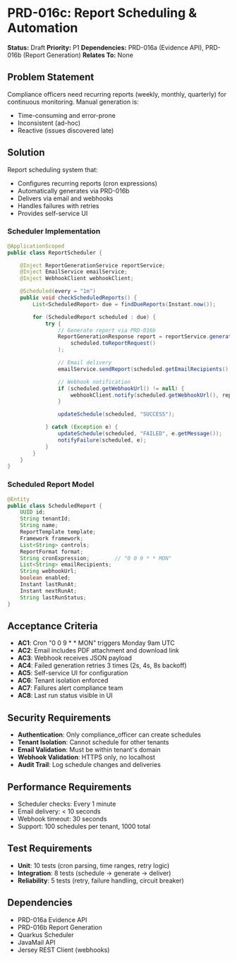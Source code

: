 # PRD-016c: Report Scheduling & Automation

**Status:** Draft
**Priority:** P1
**Dependencies:** PRD-016a (Evidence API), PRD-016b (Report Generation)
**Relates To:** None

## Problem Statement

Compliance officers need recurring reports (weekly, monthly, quarterly) for continuous monitoring. Manual generation is:
- Time-consuming and error-prone
- Inconsistent (ad-hoc)
- Reactive (issues discovered late)

## Solution

Report scheduling system that:
- Configures recurring reports (cron expressions)
- Automatically generates via PRD-016b
- Delivers via email and webhooks
- Handles failures with retries
- Provides self-service UI

### Scheduler Implementation

```java
@ApplicationScoped
public class ReportScheduler {

    @Inject ReportGenerationService reportService;
    @Inject EmailService emailService;
    @Inject WebhookClient webhookClient;

    @Scheduled(every = "1m")
    public void checkScheduledReports() {
        List<ScheduledReport> due = findDueReports(Instant.now());

        for (ScheduledReport scheduled : due) {
            try {
                // Generate report via PRD-016b
                ReportGenerationResponse report = reportService.generateReport(
                    scheduled.toReportRequest()
                );

                // Email delivery
                emailService.sendReport(scheduled.getEmailRecipients(), report);

                // Webhook notification
                if (scheduled.getWebhookUrl() != null) {
                    webhookClient.notify(scheduled.getWebhookUrl(), report);
                }

                updateSchedule(scheduled, "SUCCESS");

            } catch (Exception e) {
                updateSchedule(scheduled, "FAILED", e.getMessage());
                notifyFailure(scheduled, e);
            }
        }
    }
}
```

### Scheduled Report Model

```java
@Entity
public class ScheduledReport {
    UUID id;
    String tenantId;
    String name;
    ReportTemplate template;
    Framework framework;
    List<String> controls;
    ReportFormat format;
    String cronExpression;        // "0 0 9 * * MON"
    List<String> emailRecipients;
    String webhookUrl;
    boolean enabled;
    Instant lastRunAt;
    Instant nextRunAt;
    String lastRunStatus;
}
```

## Acceptance Criteria

- **AC1**: Cron "0 0 9 * * MON" triggers Monday 9am UTC
- **AC2**: Email includes PDF attachment and download link
- **AC3**: Webhook receives JSON payload
- **AC4**: Failed generation retries 3 times (2s, 4s, 8s backoff)
- **AC5**: Self-service UI for configuration
- **AC6**: Tenant isolation enforced
- **AC7**: Failures alert compliance team
- **AC8**: Last run status visible in UI

## Security Requirements

- **Authentication**: Only compliance_officer can create schedules
- **Tenant Isolation**: Cannot schedule for other tenants
- **Email Validation**: Must be within tenant's domain
- **Webhook Validation**: HTTPS only, no localhost
- **Audit Trail**: Log schedule changes and deliveries

## Performance Requirements

- Scheduler checks: Every 1 minute
- Email delivery: < 10 seconds
- Webhook timeout: 30 seconds
- Support: 100 schedules per tenant, 1000 total

## Test Requirements

- **Unit**: 10 tests (cron parsing, time ranges, retry logic)
- **Integration**: 8 tests (schedule → generate → deliver)
- **Reliability**: 5 tests (retry, failure handling, circuit breaker)

## Dependencies

- PRD-016a Evidence API
- PRD-016b Report Generation
- Quarkus Scheduler
- JavaMail API
- Jersey REST Client (webhooks)
